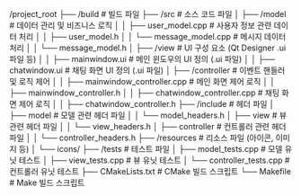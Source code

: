 /project_root
├── /build                         # 빌드 파일
├── /src                           # 소스 코드 파일
│   ├── /model                     # 데이터 관리 및 비즈니스 로직
│   │   ├── user_model.cpp         # 사용자 정보 관련 데이터 처리
│   │   ├── user_model.h
│   │   └── message_model.cpp      # 메시지 데이터 처리
│   │   └── message_model.h
│   ├── /view                      # UI 구성 요소 (Qt Designer .ui 파일 등)
│   │   ├── mainwindow.ui          # 메인 윈도우의 UI 정의 (.ui 파일)
│   │   ├── chatwindow.ui          # 채팅 화면 UI 정의 (.ui 파일)
│   ├── /controller                # 이벤트 핸들러 및 로직 제어
│   │   ├── mainwindow_controller.cpp  # 메인 화면 제어 로직
│   │   ├── mainwindow_controller.h
│   │   ├── chatwindow_controller.cpp  # 채팅 화면 제어 로직
│   │   ├── chatwindow_controller.h
├── /include                       # 헤더 파일
│   ├── model                      # 모델 관련 헤더 파일
│   │   └── model_headers.h
│   ├── view                       # 뷰 관련 헤더 파일
│   │   └── view_headers.h
│   ├── controller                 # 컨트롤러 관련 헤더 파일
│   │   └── controller_headers.h
├── /resources                     # 리소스 파일 (아이콘, 이미지 등)
│   └── icons/
├── /tests                         # 테스트 파일
│   ├── model_tests.cpp            # 모델 유닛 테스트
│   ├── view_tests.cpp             # 뷰 유닛 테스트
│   └── controller_tests.cpp       # 컨트롤러 유닛 테스트
├── CMakeLists.txt                 # CMake 빌드 스크립트
└── Makefile                       # Make 빌드 스크립트

